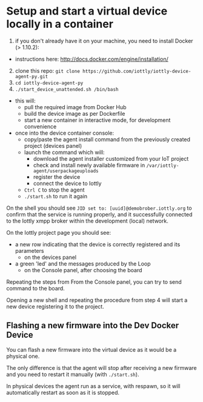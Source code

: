 # Setup and start a virtual device locally in a container
1. if you don't already have it on your machine, you need to install Docker (> 1.10.2):
  - instructions here: http://docs.docker.com/engine/installation/
2. clone this repo: `git clone https://github.com/iottly/iottly-device-agent-py.git`
3. `cd iottly-device-agent-py`
4. `./start_device_unattended.sh /bin/bash`
  - this will:
    - pull the required image from Docker Hub
    - build the device image as per Dockerfile
    - start a new container in interactive mode, for development convenience
  - once into the device container console:
    - copy/paste the agent install command from the previously created project (devices panel) 
    - launch the command which will:
      - download the agent installer customized from your IoT project
      - check and install newly available firmware in `/var/iottly-agent/userpackageuploads`
      - register the device
      - connect the device to Iottly
    - `Ctrl C` to stop the agent
    - `./start.sh` to run it again

On the shell you should see `JID set to: [uuid]@demobrober.iottly.org` to confirm that the service is running properly, and it successfully connected to the Iottly xmpp broker within the development (local) network.

On the Iottly project page you should see:
- a new row indicating that the device is correctly registered and its parameters
  - on the devices panel 
- a green 'led' and the messages produced by the Loop
  - on the Console panel, after choosing the board

Repeating the steps from 
From the Console panel, you can try to send command to the board.

Opening a new shell and repeating the procedure from step 4 will start a new device registering it to the project.

## Flashing a new firmware into the Dev Docker Device
You can flash a new firmware into the virtual device as it would be a physical one.

The only difference is that the agent will stop after receiving a new firmware and you need to restart it manually (with `./start.sh`).

In physical devices the agent run as a service, with respawn, so it will automatically restart as soon as it is stopped.

